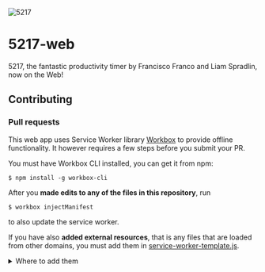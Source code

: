 ![5217](https://i.imgur.com/m1F5vNM.jpg)

# 5217-web

5217, the fantastic productivity timer by Francisco Franco and Liam Spradlin, now on the Web!

## Contributing

### Pull requests

This web app uses Service Worker library [Workbox](https://developers.google.com/web/tools/workbox/) to provide offline functionality. It however requires a few steps before you submit your PR.

You must have Workbox CLI installed, you can get it from npm:
```
$ npm install -g workbox-cli
```

After you **made edits to any of the files in this repository**, run
```
$ workbox injectManifest
```
to also update the service worker.

If you have also **added external resources**, that is any files that are loaded from other domains, you must add them in [service-worker-template.js](service-worker-template.js).

<details>
  <summary>Where to add them</summary>

  The first step is to add the link in this array:

  ```javascript
  workbox.precaching.precacheAndRoute([
    "https://fonts.googleapis.com/css?family=Roboto:300",
    "https://fonts.googleapis.com/icon?family=Material+Icons",
    /* HERE */
    //..
  ]);
  ```

  After that you must see:

  If the third party server you're using **supports cross-site requests** and points to a file that won't change (it's a static image, font or points to a specific version), you should add its hostname to this array:

  ```javascript
  // Those third party resources are also unmutable
  workbox.routing.registerRoute(
    matchURL(['fonts.googleapis.com', 'cdn.jsdelivr.net', 'code.jquery.com', 'fonts.gstatic.com' /* HERE */], { sameOrigin: false }),
    workbox.strategies.cacheFirst({
      cacheName: 'static-cache',
      plugins: [ new workbox.expiration.Plugin({
        maxAgeSeconds: 60 * 60 * 24 * 60 // 2 Months
      }) ]
    })
  );
  ```

  If **the file is mutable** but server **supports cross-site requests** you should add it here: (note that this might be commented out as there's no need for this section now)

  ```javascript
  // Those can be changed
  workbox.routing.registerRoute(
    matchURL([/* HERE */], { sameOrigin: false }),
    workbox.strategies.staleWhileRevalidate({
      cacheName: 'mutable-cache',
      plugins: [ new workbox.expiration.Plugin({
        maxAgeSeconds: 60 * 60 * 24 * 60 // 2 Months
      }) ]
    })
  );
  ```

  The third case is that the server that you are using **doesn't support cross-site requests**. Then you should put it here:

  ```javascript
  // Sadly some send opaque responses which can't be cached
  workbox.routing.registerRoute(
    matchURL([/unpkg.com/ /* HERE */], { sameOrigin: false }),
    workbox.strategies.networkFirst({
      cacheName: 'static-cache',
      networkTimeoutSeconds: 60, // If network doesn't respond in a minute, use cache
      plugins: [ new workbox.expiration.Plugin({
        maxAgeSeconds: 60 * 60 * 24 * 60 // 2 Months
      }) ]
    })
  );
  ```

  and also add this attribute to the place where you import the script: `crossorigin="anonymous"`. Such like:
  ```html
  <link rel="stylesheet" crossorigin="anonymous" href="https://unpkg.com/material-components-web@latest/dist/material-components-web.min.css">
  ```

  ### How to find out if server supports cross-site requests?

  It's easy - treat it as it would support it and once you have generated the service worker, serve it locally on `localhost`. It's important because only `localhost` triggers Workbox' debug mode. If you see a warning like this:
  ![Workbox opaque response warning](https://developers.google.com/web/tools/workbox/images/guides/third-party-requests/opaque-response-log.png)
  ...then your server does not support cross-site requests.
</details>